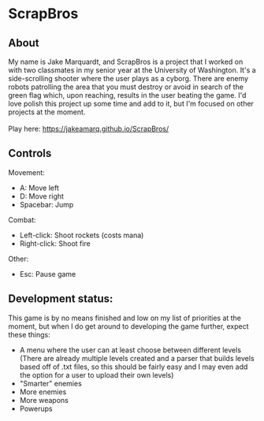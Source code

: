 # ScrapBros

## About

My name is Jake Marquardt, and ScrapBros is a project that I worked on with two classmates in my senior year at the University of Washington. It's a side-scrolling shooter where the user plays as a cyborg. There are enemy robots patrolling the area that you must destroy or avoid in search of the green flag which, upon reaching, results in the user beating the game. I'd love polish this project up some time and add to it, but I'm focused on other projects at the moment.
<br>
<br>
Play here: https://jakeamarq.github.io/ScrapBros/

## Controls

Movement:
- A: Move left
- D: Move right
- Spacebar: Jump

Combat:
- Left-click: Shoot rockets (costs mana)
- Right-click: Shoot fire

Other:
- Esc: Pause game

## Development status:

This game is by no means finished and low on my list of priorities at the moment, but when I do get around to developing the game further, expect these things:

- A menu where the user can at least choose between different levels (There are already multiple levels created and a parser that builds levels based off of .txt files, so this should be fairly easy and I may even add the option for a user to upload their own levels)
- "Smarter" enemies
- More enemies
- More weapons
- Powerups
